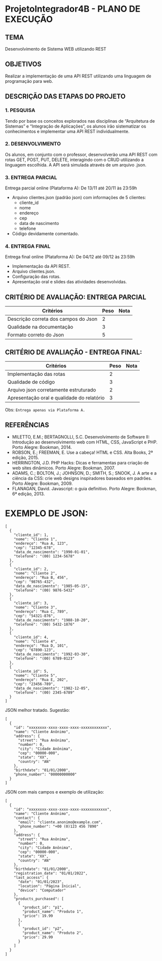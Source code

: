 # ProjetoIntegrador4B - PLANO DE EXECUÇÃO

## TEMA
Desenvolvimento de Sistema WEB utilizando REST

## OBJETIVOS
Realizar a implementação de uma API REST utilizando uma linguagem de programação para web.

## DESCRIÇÃO DAS ETAPAS DO PROJETO

### 1. PESQUISA
Tendo por base os conceitos explorados nas disciplinas de “Arquitetura de Sistemas” e “Integração de Aplicações”, os alunos irão sistematizar os conhecimentos e implementar uma API REST individualmente.

### 2. DESENVOLVIMENTO
Os alunos, em conjunto com o professor, desenvolverão uma API REST com rotas GET, POST, PUT, DELETE, interagindo com o CRUD utilizando a linguagem escolhida. A API será simulada através de um arquivo .json.

### 3. ENTREGA PARCIAL
Entrega parcial online (Plataforma A): De 13/11 até 20/11 às 23:59h
- Arquivo clientes.json (padrão json) com informações de 5 clientes:
  - cliente_id
  - nome
  - endereço
  - cep
  - data de nascimento
  - telefone
- Código devidamente comentado.

### 4. ENTREGA FINAL
Entrega final online (Plataforma A): De 04/12 até 09/12 às 23:59h
- Implementação da API REST.
- Arquivo clientes.json.
- Configuração das rotas.
- Apresentação oral e slides das atividades desenvolvidas.

## CRITÉRIO DE AVALIAÇÃO: ENTREGA PARCIAL

| Critérios                                 | Peso | Nota | 
|-------------------------------------------|------|------|
| Descrição correta dos campos do Json       | 2    |      |
| Qualidade na documentação                 | 3    |      |
| Formato correto do Json                   | 5    |      | 

## CRITÉRIO DE AVALIAÇÃO - ENTREGA FINAL:

| Critérios                                 | Peso | Nota |
|-------------------------------------------|------|------|
| Implementação das rotas                   | 2    |      | 
| Qualidade de código                       | 3    |      | 
| Arquivo json corretamente estruturado     | 2    |      | 
| Apresentação oral e qualidade do relatório| 3    |      |

Obs: `Entrega apenas via Plataforma A.`

## REFERÊNCIAS
- MILETTO, E.M.; BERTAGNOLLI, S.C. Desenvolvimento de Software II: Introdução ao desenvolvimento web com HTML, CSS, JavaScript e PHP. Porto Alegre: Bookman, 2014.
- ROBSON, E.; FREEMAN, E. Use a cabeça! HTML e CSS. Alta Books, 2ª edição, 2015.
- HERRINGTON, J.D. PHP Hacks: Dicas e ferramentas para criação de web sites dinâmicos. Porto Alegre: Bookman, 2007.
- ADAMS, C.; BOLTON, J.; JOHNSON, D.; SMITH, S.; SNOOK, J. A arte e a ciência da CSS: crie web designs inspiradores baseados em padrões. Porto Alegre: Bookman, 2009.
- FLANAGAN, David. Javascript: o guia definitivo. Porto Alegre: Bookman, 6ª edição, 2013.

# EXEMPLO DE JSON:

```
[
  {
    "cliente_id": 1,
    "nome": "Cliente 1",
    "endereço": "Rua A, 123",
    "cep": "12345-678",
    "data_de_nascimento": "1990-01-01",
    "telefone": "(00) 1234-5678"
  },
  {
    "cliente_id": 2,
    "nome": "Cliente 2",
    "endereço": "Rua B, 456",
    "cep": "98765-432",
    "data_de_nascimento": "1985-05-15",
    "telefone": "(00) 9876-5432"
  },
  {
    "cliente_id": 3,
    "nome": "Cliente 3",
    "endereço": "Rua C, 789",
    "cep": "54321-876",
    "data_de_nascimento": "1988-10-20",
    "telefone": "(00) 5432-1876"
  },
  {
    "cliente_id": 4,
    "nome": "Cliente 4",
    "endereço": "Rua D, 101",
    "cep": "67890-123",
    "data_de_nascimento": "1992-03-30",
    "telefone": "(00) 6789-0123"
  },
  {
    "cliente_id": 5,
    "nome": "Cliente 5",
    "endereço": "Rua E, 202",
    "cep": "23456-789",
    "data_de_nascimento": "1982-12-05",
    "telefone": "(00) 2345-6789"
  }
]
```

JSON melhor tratado. Sugestão:

```
[
  {
    "id": "xxxxxxxx-xxxx-xxxx-xxxx-xxxxxxxxxxxx",
    "name": "Cliente Anônimo",
    "address": {
      "street": "Rua Anônima",
      "number": 0,
      "city": "Cidade Anônima",
      "cep": "00000-000",
      "state": "XX",
      "country": "AN"
    },
    "birthdate": "01/01/2000",
    "phone_number": "00000000000"
  }
]
```

JSON com mais campos e exemplo de utilização:
```
[
  {
    "id": "xxxxxxxx-xxxx-xxxx-xxxx-xxxxxxxxxxxx",
    "name": "Cliente Anônimo",
    "contact": {
      "email": "cliente.anonimo@example.com",
      "phone_number": "+00 (0)123 456 7890"
    },
    "address": {
      "street": "Rua Anônima",
      "number": 0,
      "city": "Cidade Anônima",
      "cep": "00000-000",
      "state": "XX",
      "country": "AN"
    },
    "birthdate": "01/01/2000",
    "registration_date": "01/01/2022",
    "last_access": {
      "date": "01/01/2023",
      "location": "Página Inicial",
      "device": "Computador"
    },
    "products_purchased": [
      {
        "product_id": "p1",
        "product_name": "Produto 1",
        "price": 19.99
      },
      {
        "product_id": "p2",
        "product_name": "Produto 2",
        "price": 29.99
      }
    ]
  }
]


```


